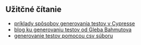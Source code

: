 ## Užitčné čítanie
- [príklady spôsobov generovania testov v Cypresse](https://github.com/cypress-io/cypress-example-recipes/tree/master/examples/fundamentals__dynamic-tests)
- [blog ku generovaniu testov od Gleba Bahmutova](https://glebbahmutov.com/blog/dynamic-tests-from-fixture/)
- [generovanie testov pomocou csv súboru](https://github.com/cypress-io/cypress-example-recipes/tree/master/examples/fundamentals__dynamic-tests-from-csv)